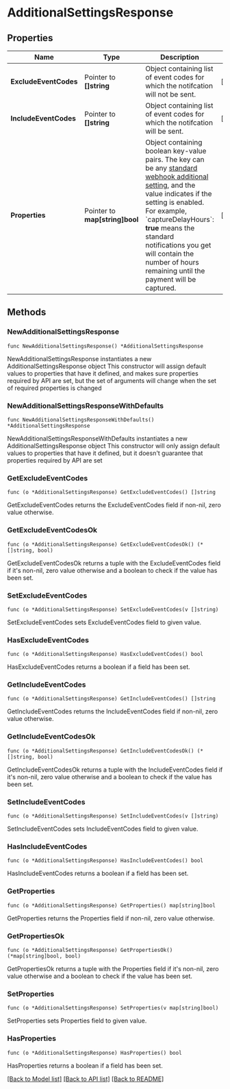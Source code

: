 # AdditionalSettingsResponse

## Properties

Name | Type | Description | Notes
------------ | ------------- | ------------- | -------------
**ExcludeEventCodes** | Pointer to **[]string** | Object containing list of event codes for which the notifcation will not be sent.  | [optional] 
**IncludeEventCodes** | Pointer to **[]string** | Object containing list of event codes for which the notifcation will be sent.  | [optional] 
**Properties** | Pointer to **map[string]bool** | Object containing boolean key-value pairs. The key can be any [standard webhook additional setting](https://docs.adyen.com/development-resources/webhooks/additional-settings), and the value indicates if the setting is enabled. For example, &#x60;captureDelayHours&#x60;: **true** means the standard notifications you get will contain the number of hours remaining until the payment will be captured. | [optional] 

## Methods

### NewAdditionalSettingsResponse

`func NewAdditionalSettingsResponse() *AdditionalSettingsResponse`

NewAdditionalSettingsResponse instantiates a new AdditionalSettingsResponse object
This constructor will assign default values to properties that have it defined,
and makes sure properties required by API are set, but the set of arguments
will change when the set of required properties is changed

### NewAdditionalSettingsResponseWithDefaults

`func NewAdditionalSettingsResponseWithDefaults() *AdditionalSettingsResponse`

NewAdditionalSettingsResponseWithDefaults instantiates a new AdditionalSettingsResponse object
This constructor will only assign default values to properties that have it defined,
but it doesn't guarantee that properties required by API are set

### GetExcludeEventCodes

`func (o *AdditionalSettingsResponse) GetExcludeEventCodes() []string`

GetExcludeEventCodes returns the ExcludeEventCodes field if non-nil, zero value otherwise.

### GetExcludeEventCodesOk

`func (o *AdditionalSettingsResponse) GetExcludeEventCodesOk() (*[]string, bool)`

GetExcludeEventCodesOk returns a tuple with the ExcludeEventCodes field if it's non-nil, zero value otherwise
and a boolean to check if the value has been set.

### SetExcludeEventCodes

`func (o *AdditionalSettingsResponse) SetExcludeEventCodes(v []string)`

SetExcludeEventCodes sets ExcludeEventCodes field to given value.

### HasExcludeEventCodes

`func (o *AdditionalSettingsResponse) HasExcludeEventCodes() bool`

HasExcludeEventCodes returns a boolean if a field has been set.

### GetIncludeEventCodes

`func (o *AdditionalSettingsResponse) GetIncludeEventCodes() []string`

GetIncludeEventCodes returns the IncludeEventCodes field if non-nil, zero value otherwise.

### GetIncludeEventCodesOk

`func (o *AdditionalSettingsResponse) GetIncludeEventCodesOk() (*[]string, bool)`

GetIncludeEventCodesOk returns a tuple with the IncludeEventCodes field if it's non-nil, zero value otherwise
and a boolean to check if the value has been set.

### SetIncludeEventCodes

`func (o *AdditionalSettingsResponse) SetIncludeEventCodes(v []string)`

SetIncludeEventCodes sets IncludeEventCodes field to given value.

### HasIncludeEventCodes

`func (o *AdditionalSettingsResponse) HasIncludeEventCodes() bool`

HasIncludeEventCodes returns a boolean if a field has been set.

### GetProperties

`func (o *AdditionalSettingsResponse) GetProperties() map[string]bool`

GetProperties returns the Properties field if non-nil, zero value otherwise.

### GetPropertiesOk

`func (o *AdditionalSettingsResponse) GetPropertiesOk() (*map[string]bool, bool)`

GetPropertiesOk returns a tuple with the Properties field if it's non-nil, zero value otherwise
and a boolean to check if the value has been set.

### SetProperties

`func (o *AdditionalSettingsResponse) SetProperties(v map[string]bool)`

SetProperties sets Properties field to given value.

### HasProperties

`func (o *AdditionalSettingsResponse) HasProperties() bool`

HasProperties returns a boolean if a field has been set.


[[Back to Model list]](../README.md#documentation-for-models) [[Back to API list]](../README.md#documentation-for-api-endpoints) [[Back to README]](../README.md)


